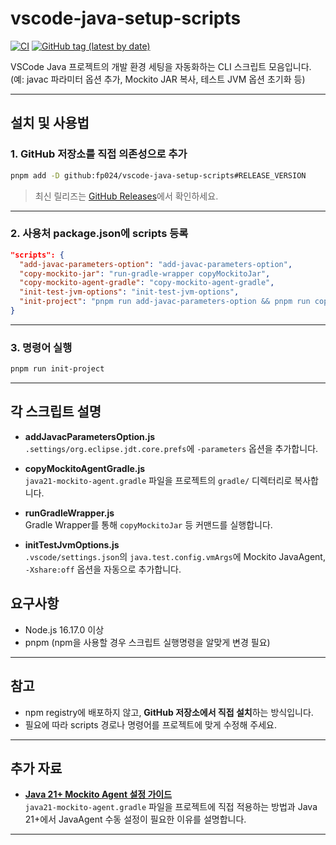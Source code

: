 # vscode-java-setup-scripts

[![CI](https://github.com/fp024/vscode-java-setup-scripts/workflows/CI/badge.svg)](https://github.com/fp024/vscode-java-setup-scripts/actions/workflows/ci.yml)
[![GitHub tag (latest by date)](https://img.shields.io/github/v/tag/fp024/vscode-java-setup-scripts?label=latest%20tag)](https://github.com/fp024/vscode-java-setup-scripts/tags)

VSCode Java 프로젝트의 개발 환경 세팅을 자동화하는 CLI 스크립트 모음입니다.  
(예: javac 파라미터 옵션 추가, Mockito JAR 복사, 테스트 JVM 옵션 초기화 등)

---

## 설치 및 사용법

### 1. GitHub 저장소를 직접 의존성으로 추가

```bash
pnpm add -D github:fp024/vscode-java-setup-scripts#RELEASE_VERSION
```

> 최신 릴리즈는 [GitHub Releases](https://github.com/fp024/vscode-java-setup-scripts/releases)에서 확인하세요.

---

### 2. 사용처 package.json에 scripts 등록

```json
"scripts": {
  "add-javac-parameters-option": "add-javac-parameters-option",
  "copy-mockito-jar": "run-gradle-wrapper copyMockitoJar",
  "copy-mockito-agent-gradle": "copy-mockito-agent-gradle",
  "init-test-jvm-options": "init-test-jvm-options",
  "init-project": "pnpm run add-javac-parameters-option && pnpm run copy-mockito-agent-gradle && pnpm run copy-mockito-jar && pnpm run init-test-jvm-options"
}
```

---

### 3. 명령어 실행

```bash
pnpm run init-project
```

---

## 각 스크립트 설명

- **addJavacParametersOption.js**  
  `.settings/org.eclipse.jdt.core.prefs`에 `-parameters` 옵션을 추가합니다.

- **copyMockitoAgentGradle.js**  
  `java21-mockito-agent.gradle` 파일을 프로젝트의 `gradle/` 디렉터리로 복사합니다.

- **runGradleWrapper.js**  
  Gradle Wrapper를 통해 `copyMockitoJar` 등 커맨드를 실행합니다.

- **initTestJvmOptions.js**  
  `.vscode/settings.json`의 `java.test.config.vmArgs`에 Mockito JavaAgent, `-Xshare:off` 옵션을 자동으로 추가합니다.


## 요구사항

- Node.js 16.17.0 이상
- pnpm (npm을 사용할 경우 스크립트 실행명령을 알맞게 변경 필요)

---

## 참고

- npm registry에 배포하지 않고, **GitHub 저장소에서 직접 설치**하는 방식입니다.
- 필요에 따라 scripts 경로나 명령어를 프로젝트에 맞게 수정해 주세요.


---

## 추가 자료

- **[Java 21+ Mockito Agent 설정 가이드](docs/copyMockitoJar-테스크-적용방법.md)**  
  `java21-mockito-agent.gradle` 파일을 프로젝트에 직접 적용하는 방법과 Java 21+에서 JavaAgent 수동 설정이 필요한 이유를 설명합니다.

---